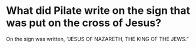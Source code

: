 # What did Pilate write on the sign that was put on the cross of Jesus?

On the sign was written, “JESUS OF NAZARETH, THE KING OF THE JEWS.”
